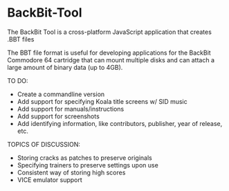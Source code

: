 # BackBit-Tool

The BackBit Tool is a cross-platform JavaScript application that creates .BBT files

The BBT file format is useful for developing applications for the BackBit Commodore 64 cartridge that can mount multiple disks and can attach a large amount of binary data (up to 4GB).

TO DO:
* Create a commandline version
* Add support for specifying Koala title screens w/ SID music
* Add support for manuals/instructions
* Add support for screenshots
* Add identifying information, like contributors, publisher, year of release, etc.

TOPICS OF DISCUSSION:
* Storing cracks as patches to preserve originals
* Specifying trainers to preserve settings upon use
* Consistent way of storing high scores
* VICE emulator support
